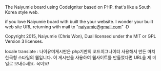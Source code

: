 The Naiyumie board using CodeIgniter based on PHP.
that's like a South Korea style web.

if you love Naiyumie board with built the your website.
I wonder your built web site URL returning with mail to "naiyumie@gmail.com" :D

Copyright 2015, Naiyumie (Chris Won),
Dual licensed under the MIT or GPL Version 3 licenses.


locale translate :
나이유미게시판은 php기반의 코드이그나이터 사용해서 만든
마치 한국형 스타일의 웹입니다.
이 게시판을 사용하여 웹사이트를 만들었다면
URL을 제 메일로 보내주세요. 꼭이요!